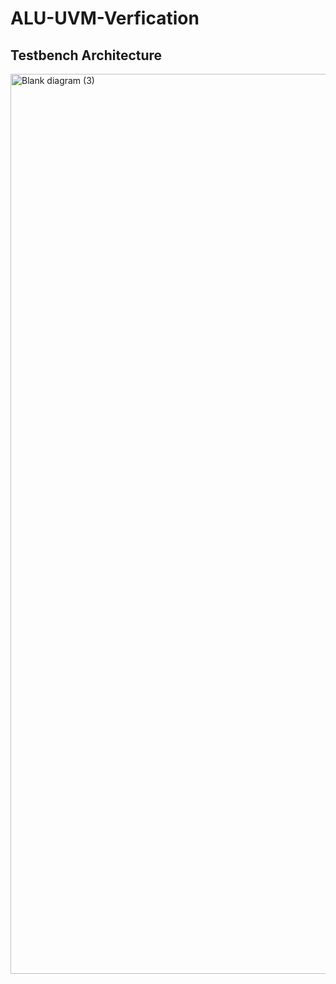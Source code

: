 # ALU-UVM-Verfication
## Testbench Architecture

<img width="1420" height="1440" alt="Blank diagram (3)" src="https://github.com/user-attachments/assets/20219f3f-db1a-4104-9e24-21d4e78d0a6a" />

